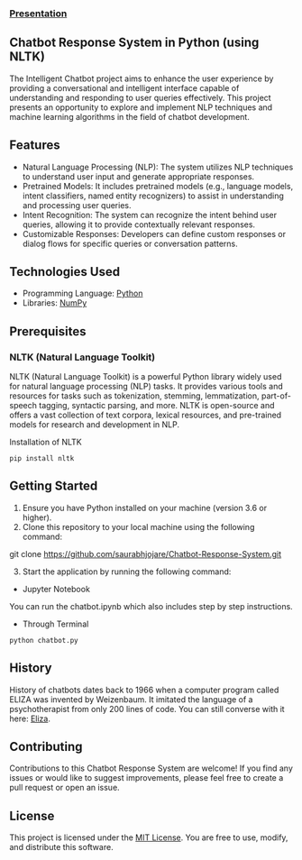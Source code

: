### [Presentation](https://docs.google.com/presentation/d/1LHFyjx8DyFmtC3ej8HHw4idewAuG6EcOgZIZ4suzJYw/edit?usp=sharing)

## Chatbot Response System in Python (using NLTK) 

The Intelligent Chatbot project aims to enhance the user experience by providing a conversational and intelligent interface capable of understanding and responding to user queries effectively. This project presents an opportunity to explore and implement NLP techniques and machine learning algorithms in the field of chatbot development.

## Features

- Natural Language Processing (NLP): The system utilizes NLP techniques to understand user input and generate appropriate responses.
- Pretrained Models: It includes pretrained models (e.g., language models, intent classifiers, named entity recognizers) to assist in understanding and processing user queries.
- Intent Recognition: The system can recognize the intent behind user queries, allowing it to provide contextually relevant responses.
- Customizable Responses: Developers can define custom responses or dialog flows for specific queries or conversation patterns.
  
## Technologies Used

- Programming Language: [Python](https://www.python.org/)
- Libraries: [NumPy](https://numpy.org/)

## Prerequisites
### NLTK (Natural Language Toolkit)
NLTK (Natural Language Toolkit) is a powerful Python library widely used for natural language processing (NLP) tasks. It provides various tools and resources for tasks such as tokenization, stemming, lemmatization, part-of-speech tagging, syntactic parsing, and more. NLTK is open-source and offers a vast collection of text corpora, lexical resources, and pre-trained models for research and development in NLP.

Installation of NLTK
```
pip install nltk
```
## Getting Started
1. Ensure you have Python installed on your machine (version 3.6 or higher).
2. Clone this repository to your local machine using the following command:
   
git clone https://github.com/saurabhjojare/Chatbot-Response-System.git

3. Start the application by running the following command:
   
* Jupyter Notebook

You can run the chatbot.ipynb which also includes step by step instructions.

* Through Terminal
```
python chatbot.py
```

## History 

History of chatbots dates back to 1966 when a computer program called ELIZA was invented by Weizenbaum. It imitated the language of a psychotherapist from only 200 lines of code. You can still converse with it here: [Eliza](http://psych.fullerton.edu/mbirnbaum/psych101/Eliza.htm?utm_source=ubisend.com&utm_medium=blog-link&utm_campaign=ubisend). 

## Contributing

Contributions to this Chatbot Response System are welcome! If you find any issues or would like to suggest improvements, please feel free to create a pull request or open an issue.


## License

This project is licensed under the [MIT License](LICENSE). You are free to use, modify, and distribute this software.

